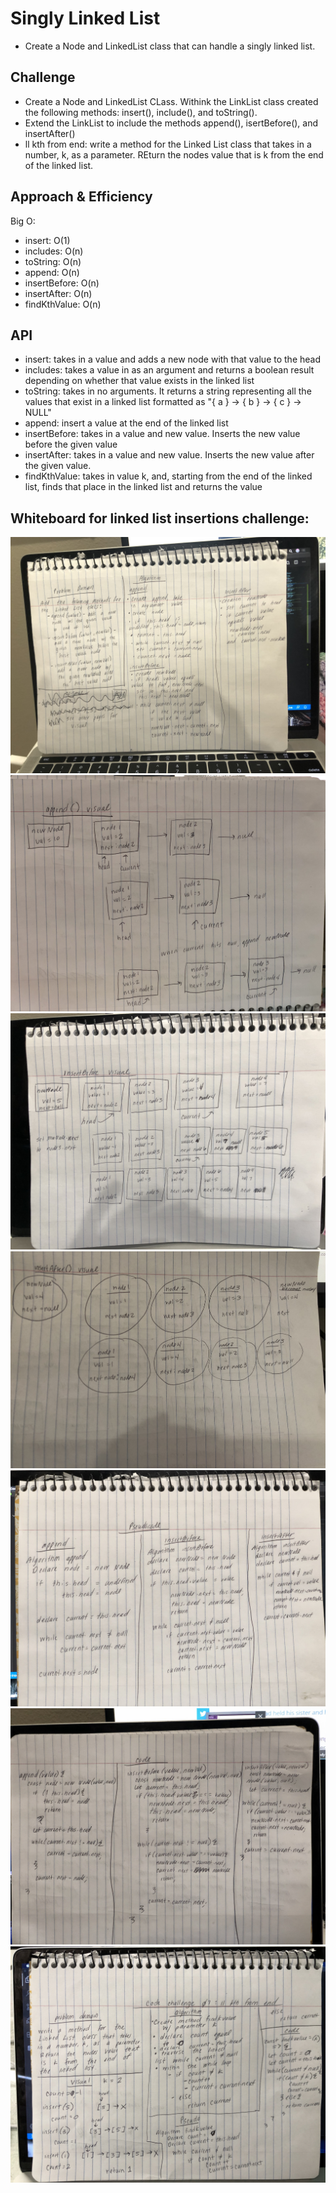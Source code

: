 # Singly Linked List
- Create a Node and LinkedList class that can handle a singly linked list.

## Challenge
- Create a Node and LinkedList CLass.  Withink the LinkList class created the following methods: insert(), include(), and toString().
- Extend the LinkList to include the methods append(), isertBefore(), and insertAfter()
- ll kth from end: write a method for the Linked List class that takes in a number, k, as a parameter. REturn the nodes value that is k from the end of the linked list.

## Approach & Efficiency
Big O:
- insert: O(1)
- includes: O(n)
- toString: O(n)
- append: O(n)
- insertBefore: O(n)
- insertAfter: O(n)
- findKthValue: O(n)

## API
- insert: takes in a value and adds a new node with that value to the head
- includes: takes a value in as an argument and returns a boolean result depending on whether that value exists in the linked list
- toString: takes in no arguments. It returns a string representing all the values that exist in a linked list formatted as "{ a } -> { b } -> { c } -> NULL"
- append: insert a value at the end of the linked list
- insertBefore: takes in a value and new value.  Inserts the new value before the given value
- insertAfter: takes in a value and new value. Inserts the new value after the given value.
- findKthValue: takes in value k, and, starting from the end of the linked list, finds that place in the linked list and returns the value


## Whiteboard for linked list insertions challenge:

 ![Problem Domain/Algorithm](../../assets/ll-insertions3.jpg)
 ![Visual](../../assets/ll-insertions6.jpg)
 ![insertAfter Visual](../../assets/ll-insertions5.jpg)
 ![insertAfter Visual](../../assets/ll-insertions4.jpg)
  ![Pseudocode](../../assets/ll-insertions2.jpg)
 ![Code](../../assets/ll-insertions1.jpg)
 ![findKthValue](../../assets/ll-kth-from-end.jpg)
